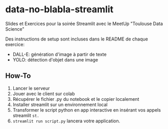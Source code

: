 # data-no-blabla-streamlit

Slides et Exercices pour la soirée Streamlit avec le MeetUp "Toulouse Data Science"

Des instructions de setup sont incluses dans le README de chaque exercice:
  - DALL-E: génération d'image à partir de texte
  - YOLO: détection d'objet dans une image

## How-To

1) Lancer le serveur
2) Jouer avec le client sur colab
3) Récupérer le fichier .py du notebook et le copier localement
4) Installer streamlit sur un environnement local
5) Transformer le script python en app interactive en insérant vos appels streamlit `st.`
6) `streamlit run script.py` lancera votre application.

